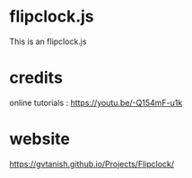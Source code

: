 #    flipclock.js
This is an flipclock.js

#    credits
online tutorials : https://youtu.be/-Q154mF-u1k

# website 
https://gvtanish.github.io/Projects/Flipclock/
